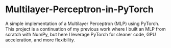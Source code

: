 # Multilayer-Perceptron-in-PyTorch
A simple implementation of a Multilayer Perceptron (MLP) using PyTorch.
This project is a continuation of my previous work where I built an MLP from scratch with NumPy, but here I leverage PyTorch for cleaner code, GPU acceleration, and more flexibility.
